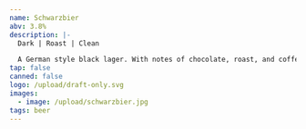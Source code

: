 ```yaml
---
name: Schwarzbier
abv: 3.8%
description: |-
  Dark | Roast | Clean

  A German style black lager. With notes of chocolate, roast, and coffee.
tap: false
canned: false
logo: /upload/draft-only.svg
images:
  - image: /upload/schwarzbier.jpg
tags: beer
---
```

